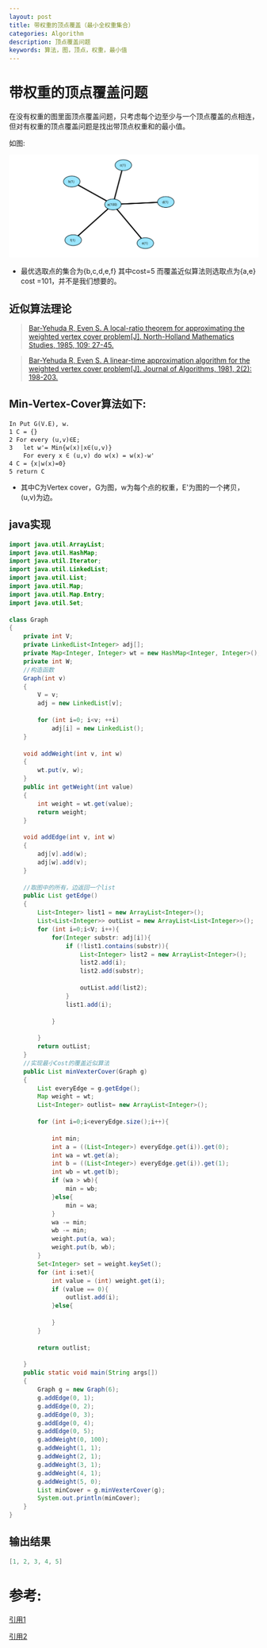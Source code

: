 ```yaml
---
layout: post
title: 带权重的顶点覆盖（最小全权重集合）
categories: Algorithm
description: 顶点覆盖问题
keywords: 算法，图，顶点，权重，最小值
---
```



# 带权重的顶点覆盖问题

在没有权重的图里面顶点覆盖问题，只考虑每个边至少与一个顶点覆盖的点相连，但对有权重的顶点覆盖问题是找出带顶点权重和的最小值。

如图:

![HelloWord](/images/posts/agorithom/min-vertex-cover.svg)

* 最优选取点的集合为{b,c,d,e,f} 其中cost=5 而覆盖近似算法则选取点为{a,e} cost =101，并不是我们想要的。

## 近似算法理论
> [Bar-Yehuda R, Even S. A local-ratio theorem for approximating the weighted vertex cover problem[J]. North-Holland Mathematics Studies, 1985, 109: 27-45.][2]

> [Bar-Yehuda R, Even S. A linear-time approximation algorithm for the weighted vertex cover problem[J]. Journal of Algorithms, 1981, 2(2): 198-203.][1]

## Min-Vertex-Cover算法如下:

```
In Put G(V.E), w.
1 C = {}
2 For every (u,v)∈E;
3   let w'= Min{w(x)|x∈(u,v)}
    For every x ∈ (u,v) do w(x) = w(x)-w'
4 C = {x|w(x)=0}
5 return C
```

* 其中C为Vertex cover，G为图，w为每个点的权重，E'为图的一个拷贝，(u,v)为边。

## java实现

```java
import java.util.ArrayList;
import java.util.HashMap;
import java.util.Iterator;
import java.util.LinkedList;
import java.util.List;
import java.util.Map;
import java.util.Map.Entry;
import java.util.Set;

class Graph
{
    private int V;
    private LinkedList<Integer> adj[];
    private Map<Integer, Integer> wt = new HashMap<Integer, Integer>();
    private int W;
    //构造函数
    Graph(int v)
    {
        V = v;
        adj = new LinkedList[v];     
        
        for (int i=0; i<v; ++i)
            adj[i] = new LinkedList();
    }
    
    void addWeight(int v, int w)
    {
        wt.put(v, w);
    }
    public int getWeight(int value)
    {
        int weight = wt.get(value);
        return weight;
    }
    
    void addEdge(int v, int w)
    {
        adj[v].add(w);
        adj[w].add(v);
    }

    //取图中的所有，边返回一个list
    public List getEdge()
    {
        List<Integer> list1 = new ArrayList<Integer>();
        List<List<Integer>> outList = new ArrayList<List<Integer>>();
        for (int i=0;i<V; i++){
            for(Integer substr: adj[i]){
                if (!list1.contains(substr)){
                    List<Integer> list2 = new ArrayList<Integer>();
                    list2.add(i);
                    list2.add(substr);

                    outList.add(list2);
                }
                list1.add(i);
                
            }
                
        }
        return outList;
    }
    //实现最小Cost的覆盖近似算法
    public List minVexterCover(Graph g)
    {
        List everyEdge = g.getEdge();
        Map weight = wt;
        List<Integer> outlist= new ArrayList<Integer>();
        
        for (int i=0;i<everyEdge.size();i++){
             
            int min;
            int a = ((List<Integer>) everyEdge.get(i)).get(0);
            int wa = wt.get(a);
            int b = ((List<Integer>) everyEdge.get(i)).get(1);
            int wb = wt.get(b);
            if (wa > wb){
                min = wb;
            }else{
                min = wa;
            }
            wa -= min;
            wb -= min;
            weight.put(a, wa);
            weight.put(b, wb);
        }
        Set<Integer> set = weight.keySet();
        for (int i:set){
            int value = (int) weight.get(i);
            if (value == 0){
                outlist.add(i);
            }else{
                
            }
        }
        
        return outlist;
            
    }
    public static void main(String args[])
    {
        Graph g = new Graph(6);
        g.addEdge(0, 1);
        g.addEdge(0, 2);
        g.addEdge(0, 3);
        g.addEdge(0, 4);
        g.addEdge(0, 5);
        g.addWeight(0, 100);
        g.addWeight(1, 1);
        g.addWeight(2, 1);
        g.addWeight(3, 1);
        g.addWeight(4, 1);
        g.addWeight(5, 0);
        List minCover = g.minVexterCover(g);
        System.out.println(minCover);
    }
}

```

## 输出结果

```java
[1, 2, 3, 4, 5]
```

# 参考:

[引用1][1]

[引用2][2]


[1]:http://www.cs.technion.ac.il/~reuven/PDF/vc_lp.pdf
[2]: http://www.cs.technion.ac.il/~reuven/PDF/vc_lr.pdf